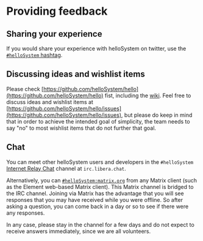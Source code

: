 # Providing feedback

## Sharing your experience

If you would share your experience with helloSystem on twitter, use the [`#helloSystem` hashtag](https://twitter.com/hashtag/helloSystem).

## Discussing ideas and wishlist items

Please check [https://github.com/helloSystem/hello](https://github.com/helloSystem/hello) fist, including the [wiki](https://github.com/helloSystem/hello/wiki). Feel free to discuss ideas and wishlist items at [https://github.com/helloSystem/hello/issues](https://github.com/helloSystem/hello/issues), but please do keep in mind that in order to achieve the intended goal of simplicity, the team needs to say "no" to most wishlist items that do not further that goal.

## Chat

You can meet other helloSystem users and developers in the `#helloSystem` [Internet Relay Chat](https://en.wikipedia.org/wiki/Internet_Relay_Chat) channel at `irc.libera.chat`. 

Alternatively, you can [`#helloSystem:matrix.org`](https://matrix.to/#/#helloSystem:matrix.org) from any Matrix client (such as the Element web-based Matrix client). This Matrix channel is bridged to the IRC channel. Joining via Matrix has the advantage that you will see responses that you may have received while you were offline. So after asking a question, you can come back in a day or so to see if there were any responses.

In any case, please stay in the channel for a few days and do not expect to receive answers immediately, since we are all volunteers.
